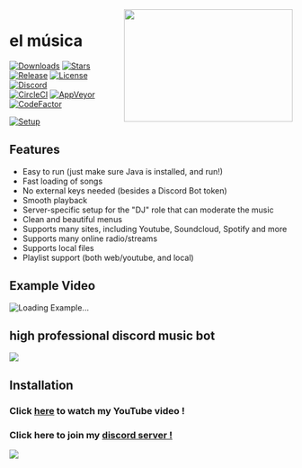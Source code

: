 <img align="right" src="https://github.com/mrmotchy/stuff/blob/main/4K-monkey-minimalism-7680x4920-WallpaperHook.com-HD-scaled.jpg" height="200" width="300">

# el música

[![Downloads](https://img.shields.io/github/downloads/jagrosh/MusicBot/total.svg)](https://discord.gg/9ZrzNkzeN4)
[![Stars](https://img.shields.io/github/stars/jagrosh/MusicBot.svg)](https://discord.gg/9ZrzNkzeN4)
[![Release](https://img.shields.io/github/release/jagrosh/MusicBot.svg)](https://discord.gg/9ZrzNkzeN4)
[![License](https://img.shields.io/github/license/jagrosh/MusicBot.svg)](https://discord.gg/9ZrzNkzeN4)
[![Discord](https://discordapp.com/api/guilds/147698382092238848/widget.png)](https://discord.gg/9ZrzNkzeN4)<br>
[![CircleCI](https://img.shields.io/circleci/project/github/jagrosh/MusicBot/master.svg)](https://discord.gg/9ZrzNkzeN4)
[![AppVeyor](https://ci.appveyor.com/api/projects/status/gdu6nyte5psj6xfk/branch/master?svg=true)](https://discord.gg/9ZrzNkzeN4)
[![CodeFactor](https://www.codefactor.io/repository/github/jagrosh/musicbot/badge)](https://discord.gg/9ZrzNkzeN4)

[![Setup](http://i.imgur.com/VvXYp5j.png)](https://www.youtube.com/channel/UCmkPzf-eAJsiuCh-5kz4Abw)

## Features
  * Easy to run (just make sure Java is installed, and run!)
  * Fast loading of songs
  * No external keys needed (besides a Discord Bot token)
  * Smooth playback
  * Server-specific setup for the "DJ" role that can moderate the music
  * Clean and beautiful menus
  * Supports many sites, including Youtube, Soundcloud, Spotify and more
  * Supports many online radio/streams
  * Supports local files
  * Playlist support (both web/youtube, and local)
  
## Example Video 
![Loading Example...](https://imgur.com/Nauageg]http://i.imgur.com/Nauageg.gif)
  
## high professional discord music bot 

![](https://github.com/mrmotchy/stuff/blob/main/Unbenannt.PNG)

## Installation


 ### Click [here](https://) to watch my YouTube video !


 ### Click here to join my [discord server !](https://discord.gg/9ZrzNkzeN4)

![](https://github.com/mrmotchy/stuff/blob/main/Unben111annt.PNG)

